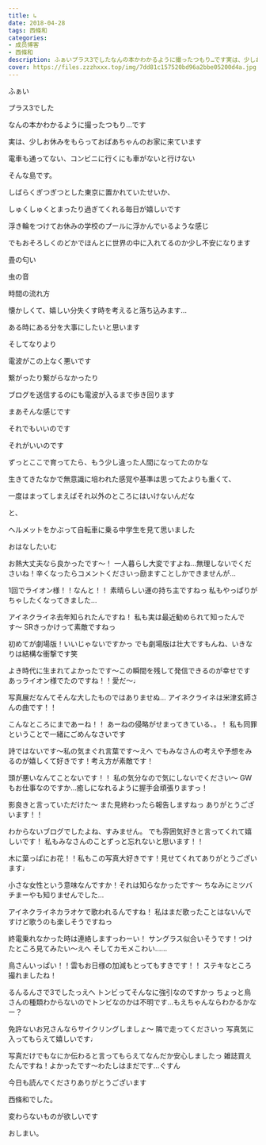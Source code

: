 ```yaml
---
title: ↳
date: 2018-04-28
tags: 西條和
categories: 
- 成员博客
- 西條和
description: ふぁいプラス3でしたなんの本かわかるように撮ったつもり…です実は、少しお休みをもらっておばあちゃんのお家に来ています...
cover: https://files.zzzhxxx.top/img/7dd81c157520bd96a2bbe05200d4a.jpg 
---
```












ふぁい






プラス3でした









なんの本かわかるように撮ったつもり…です














実は、少しお休みをもらっておばあちゃんのお家に来ています












電車も通ってない、コンビニに行くにも車がないと行けない








そんな島です。










しばらくぎつぎつとした東京に置かれていたせいか、











しゅくしゅくとまったり過ぎてくれる毎日が嬉しいです











浮き輪をつけてお休みの学校のプールに浮かんでいるような感じ











でもおそろしくのどかでほんとに世界の中に入れてるのか少し不安になります












畳の匂い








虫の音









時間の流れ方









懐かしくて、嬉しい分失くす時を考えると落ち込みます…














ある時にある分を大事にしたいと思います













そしてなりより







電波がこの上なく悪いです










繋がったり繋がらなかったり












ブログを送信するのにも電波が入るまで歩き回ります








まあそんな感じです









それでもいいのです











それがいいのです












ずっとここで育ってたら、もう少し違った人間になってたのかな













生きてきたなかで無意識に培われた感覚や基準は思ってたよりも重くて、












一度はまってしまえばそれ以外のところにはいけないんだな












と、







ヘルメットをかぶって自転車に乗る中学生を見て思いました




















おはなしたいむ





お熱大丈夫なら良かったです〜！
一人暮らし大変ですよね…無理しないでくださいね！辛くなったらコメントくださいっ励ますことしかできませんが…




1回でライオン様！！なんと！！
素晴らしい運の持ち主ですねっ
私もやっぱりがちゃしたくなってきました…






アイネクライネ去年知られたんですね！
私も実は最近勧められて知ったんです〜
SRきっかけって素敵ですねっ




初めてが劇場版！いいじゃないですかっ
でも劇場版は壮大ですもんね、いきなりは結構な衝撃です笑






よき時代に生まれてよかったです〜この瞬間を残して発信できるのが幸せです
あっライオン様でたのですね！！愛だ〜♩





写真展だなんてそんな大したものではありませぬ…
アイネクライネは米津玄師さんの曲です！！






こんなところにまであーね！！
あーねの侵略がせまってきている、。！
私も同罪ということで一緒にごめんなさいです





詩ではないです〜私の気まぐれ言葉です〜えへ
でもみなさんの考えや予想をみるのが嬉しくて好きです！考え方が素敵です！




頭が悪いなんてことないです！！
私の気分なので気にしないでください〜
GWもお仕事なのですか…癒しになれるように握手会頑張りますっ！




影良きと言っていただけた〜
また見終わったら報告しますねっ
ありがとうございます！！




わからないブログでしたよね、すみません。
でも雰囲気好きと言ってくれて嬉しいです！
私もみなさんのことずっと忘れないと思います！！





木に葉っぱにお花！！私もこの写真大好きです！見せてくれてありがとうございます♩




小さな女性という意味なんですか！それは知らなかったです〜
ちなみにミツバチまーやも知りませんでした…




アイネクライネカラオケで歌われるんですね！
私はまだ歌ったことはないんですけど歌うのも楽しそうですねっ




終電乗れなかった時は連絡しますっわーい！
サングラス似合いそうです！つけたところ見てみたい〜えへ
そしてカモメこわい……





鳥さんいっぱい！！雲もお日様の加減もとってもすきです！！
ステキなところ撮れましたね！



るんるんさで3でしたっえへ
トンビってそんなに強引なのですかっ
ちょっと鳥さんの種類わからないのでトンビなのかは不明です…もえちゃんならわかるかなー？






免許ないお兄さんならサイクリングしましょ〜
隣で走ってくださいっ
写真気に入ってもらえて嬉しいです♩






写真だけでもなにか伝わると言ってもらえてなんだか安心しましたっ
雑誌買えたんですね！よかったです〜わたしはまだです…ぐすん







今日も読んでくださりありがとうございます








西條和でした。










変わらないものが欲しいです












おしまい。


